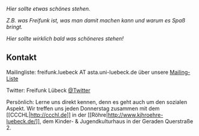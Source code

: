 *Hier sollte etwas schönes stehen.*

*Z.B. was Freifunk ist, was man damit machen kann und warum es Spaß bringt.*

*Hier sollte wirklich bald was schöneres stehen!*

## Kontakt

Mailingliste: freifunk.luebeck AT asta.uni-luebeck.de über unsere [Mailing-Liste](http://lists.asta.uni-luebeck.de/mailman/listinfo/freifunk.luebeck)

Twitter: Freifunk Lübeck [@Twitter](http://twitter.com/freifunkluebeck)

Persönlich: Lerne uns direkt kennen, denn es geht auch um den sozialen Aspekt. Wir treffen uns jeden Donnerstag zusammen mit dem [[CCCHL|http://ccchl.de]] in der [[Röhre|http://www.kjhroehre-luebeck.de/]], dem Kinder- & Jugendkulturhaus in der Geraden Querstraße 2.